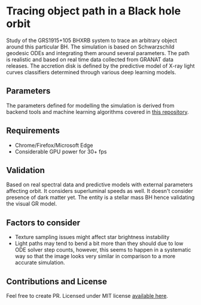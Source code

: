 # Tracing object path in a Black hole orbit
Study of the GRS1915+105 BHXRB system to trace an arbitrary object around this particular BH. The simulation is based on Schwarzschild geodesic ODEs and integrating them around several parameters. The path is realistic and based on real time data collected from GRANAT data releases. The accretion disk is defined by the predictive model of X-ray light curves classifiers determined through various deep learning models. 

## Parameters
The parameters defined for modelling the simulation is derived from backend tools and machine learning algorithms covered in [this repository](https://github.com/axr6077/Black-Hole-X-ray-binary-Evolution).

## Requirements
* Chrome/Firefox/Microsoft Edge
* Considerable GPU power for 30+ fps

## Validation
Based on real spectral data and predictive models with external parameters affecting orbit. It considers superluminal speeds as well. It doesn't consider presence of dark matter yet. The entity is a stellar mass BH hence validating the visual GR model. 

## Factors to consider
* Texture sampling issues might affect star brightness instability
* Light paths may tend to bend a bit more than they should due to low ODE solver step counts, however, this seems to happen in a systematic way so that the image looks very similar in comparison to a more accurate simulation.

## Contributions and License
Feel free to create PR. Licensed under MIT license [available here](https://github.com/axr6077/ParticleTrajectory/blob/master/LICENSE). 

